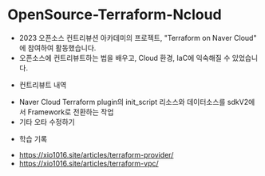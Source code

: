 # OpenSource-Terraform-Ncloud

- 2023 오픈소스 컨트리뷰션 아카데미의 프로젝트, "Terraform on Naver Cloud" 에 참여하여 활동했습니다.
- 오픈소스에 컨트리뷰트하는 법을 배우고, Cloud 환경, IaC에 익숙해질 수 있었습니다.

* 컨트리뷰트 내역
- Naver Cloud Terraform plugin의 init_script 리소스와 데이터소스를 sdkV2에서 Framework로 전환하는 작업
- 기타 오타 수정하기

* 학습 기록
- https://xio1016.site/articles/terraform-provider/
- https://xio1016.site/articles/terraform-vpc/
